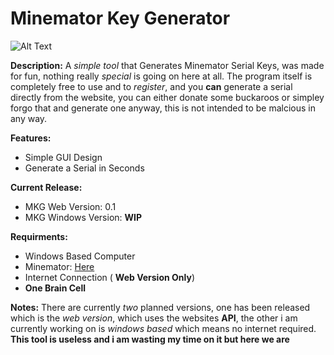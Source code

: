 # Minemator Key Generator

![Alt Text](https://i.imgur.com/nUYArtt.gif)
 
 **Description:**
  A *simple tool* that Generates Minemator Serial Keys, was made for fun, nothing really *special* is going on here at all.
  The program itself is completely free to use and to *register*, and you **can** generate a serial directly from the website,
  you can either donate some buckaroos or simpley forgo that and generate one anyway, this is not intended to be malcious in any way.
  
  **Features:**
  - Simple GUI Design
  - Generate a Serial in Seconds

**Current Release:**
- MKG Web Version: 0.1
- MKG Windows Version: **WIP**

**Requirments:**
- Windows Based Computer
- Minemator: [Here](https://www.mineimator.com/)
- Internet Connection ( **Web Version Only**)
- **One Brain Cell**

**Notes:** There are currently *two* planned versions, one has been released which is the *web version*, which uses the websites **API**, 
the other i am currently working on is *windows based* which means no internet required. **This tool is useless and i am wasting my time on it
but here we are**
